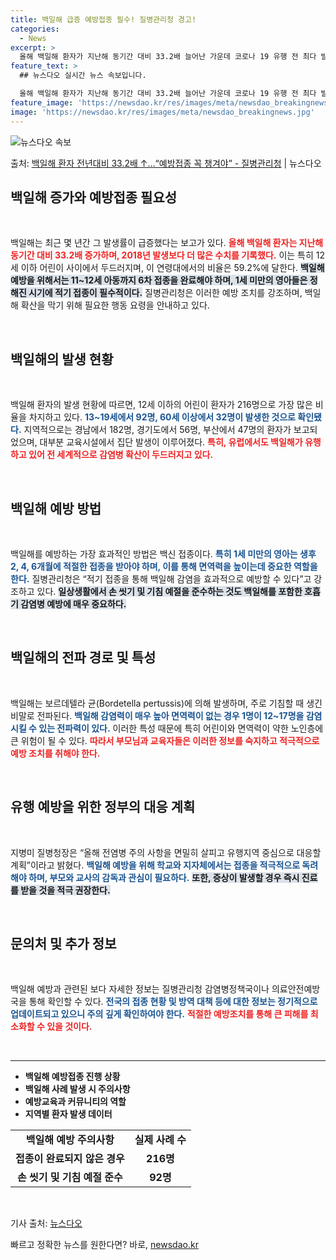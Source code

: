 ```yaml
---
title: 백일해 급증 예방접종 필수! 질병관리청 경고!
categories:
  - News
excerpt: >
  올해 백일해 환자가 지난해 동기간 대비 33.2배 늘어난 가운데 코로나 19 유행 전 최다 발생했던 2018…
feature_text: >
  ## 뉴스다오 실시간 뉴스 속보입니다.

  올해 백일해 환자가 지난해 동기간 대비 33.2배 늘어난 가운데 코로나 19 유행 전 최다 발생했던 2018…
feature_image: 'https://newsdao.kr/res/images/meta/newsdao_breakingnews.jpg'
image: 'https://newsdao.kr/res/images/meta/newsdao_breakingnews.jpg'
---
```


![뉴스다오 속보](https://newsdao.kr/res/images/meta/newsdao_breakingnews.jpg)

<p>출처: <a href="https://newsdao.kr/3679" rel="dofollow">백일해 환자 전년대비 33.2배 ↑…“예방접종 꼭 챙겨야” - 질병관리청</a> | 뉴스다오</p>

<h2 data-ke-size="size26">백일해 증가와 예방접종 필요성</h2>

<p data-ke-size="size16">&nbsp;</p>

백일해는 최근 몇 년간 그 발생률이 급증했다는 보고가 있다. <b><span style="color: #ee2323;">올해 백일해 환자는 지난해 동기간 대비 33.2배 증가하며, 2018년 발생보다 더 많은 수치를 기록했다.</span></b> 이는 특히 12세 이하 어린이 사이에서 두드러지며, 이 연령대에서의 비율은 59.2%에 달한다. <b><span style="background-color: #21538527;">백일해 예방을 위해서는 11~12세 아동까지 6차 접종을 완료해야 하며, 1세 미만의 영아들은 정해진 시기에 적기 접종이 필수적이다.</span></b> 질병관리청은 이러한 예방 조치를 강조하며, 백일해 확산을 막기 위해 필요한 행동 요령을 안내하고 있다.

<p data-ke-size="size16">&nbsp;</p>

<h2 data-ke-size="size26">백일해의 발생 현황</h2>

<p data-ke-size="size16">&nbsp;</p>

백일해 환자의 발생 현황에 따르면, 12세 이하의 어린이 환자가 216명으로 가장 많은 비율을 차지하고 있다. <b><span style="color: #1a5490;">13~19세에서 92명, 60세 이상에서 32명이 발생한 것으로 확인됐다.</span></b> 지역적으로는 경남에서 182명, 경기도에서 56명, 부산에서 47명의 환자가 보고되었으며, 대부분 교육시설에서 집단 발생이 이루어졌다. <b><span style="color: #ee2323;">특히, 유럽에서도 백일해가 유행하고 있어 전 세계적으로 감염병 확산이 두드러지고 있다.</span></b>

<p data-ke-size="size16">&nbsp;</p>

<h2 data-ke-size="size26">백일해 예방 방법</h2>

<p data-ke-size="size16">&nbsp;</p>

백일해를 예방하는 가장 효과적인 방법은 백신 접종이다. <b><span style="color: #1a5490;">특히 1세 미만의 영아는 생후 2, 4, 6개월에 적절한 접종을 받아야 하며, 이를 통해 면역력을 높이는데 중요한 역할을 한다.</span></b> 질병관리청은 “적기 접종을 통해 백일해 감염을 효과적으로 예방할 수 있다”고 강조하고 있다. <b><span style="background-color: #21538527;">일상생활에서 손 씻기 및 기침 예절을 준수하는 것도 백일해를 포함한 호흡기 감염병 예방에 매우 중요하다.</span></b>

<p data-ke-size="size16">&nbsp;</p>

<h2 data-ke-size="size26">백일해의 전파 경로 및 특성</h2>

<p data-ke-size="size16">&nbsp;</p>

백일해는 보르데텔라 균(Bordetella pertussis)에 의해 발생하며, 주로 기침할 때 생긴 비말로 전파된다. <b><span style="color: #1a5490;">백일해 감염력이 매우 높아 면역력이 없는 경우 1명이 12~17명을 감염시킬 수 있는 전파력이 있다.</span></b> 이러한 특성 때문에 특히 어린이와 면역력이 약한 노인층에 큰 위험이 될 수 있다. <b><span style="color: #ee2323;">따라서 부모님과 교육자들은 이러한 정보를 숙지하고 적극적으로 예방 조치를 취해야 한다.</span></b>

<p data-ke-size="size16">&nbsp;</p>

<h2 data-ke-size="size26">유행 예방을 위한 정부의 대응 계획</h2>

<p data-ke-size="size16">&nbsp;</p>

지병미 질병청장은 “올해 전염병 주의 사항을 면밀히 살피고 유행지역 중심으로 대응할 계획”이라고 밝혔다. <b><span style="color: #1a5490;">백일해 예방을 위해 학교와 지자체에서는 접종을 적극적으로 독려해야 하며, 부모와 교사의 감독과 관심이 필요하다.</span></b> <b><span style="background-color: #21538527;">또한, 증상이 발생할 경우 즉시 진료를 받을 것을 적극 권장한다.</span></b>

<p data-ke-size="size16">&nbsp;</p>

<h2 data-ke-size="size26">문의처 및 추가 정보</h2>

<p data-ke-size="size16">&nbsp;</p>

백일해 예방과 관련된 보다 자세한 정보는 질병관리청 감염병정책국이나 의료안전예방국을 통해 확인할 수 있다. <b><span style="color: #1a5490;">전국의 접종 현황 및 방역 대책 등에 대한 정보는 정기적으로 업데이트되고 있으니 주의 깊게 확인하여야 한다.</span></b> <b><span style="color: #ee2323;">적절한 예방조치를 통해 큰 피해를 최소화할 수 있을 것이다.</span></b> 

<p data-ke-size="size16">&nbsp;</p>

<hr>

<ul>
<li><b>백일해 예방접종 진행 상황</b></li>
<li><b>백일해 사례 발생 시 주의사항</b></li>
<li><b>예방교육과 커뮤니티의 역할</b></li>
<li><b>지역별 환자 발생 데이터</b></li>
</ul>

<p data-ke-size="size16"></p>

<table style="width: 100%; border-collapse: collapse;">
<tr>
<td style="text-align: center; height: 17px;"><b>백일해 예방 주의사항</b></td>
<td style="text-align: center; height: 17px;"><b>실제 사례 수</b></td>
</tr>
<tr>
<td style="text-align: center; height: 17px;"><b>접종이 완료되지 않은 경우</b></td>
<td style="text-align: center; height: 17px;"><b>216명</b></td>
</tr>
<tr>
<td style="text-align: center; height: 17px;"><b>손 씻기 및 기침 예절 준수</b></td>
<td style="text-align: center; height: 17px;"><b>92명</b></td>
</tr>
</table>

<p data-ke-size="size16">&nbsp;</p>

기사 출처: <a href="https://newsdao.kr/3679">뉴스다오</a> 

빠르고 정확한 뉴스를 원한다면? 바로, <a href="https://newsdao.kr" rel="dofollow">newsdao.kr</a>


